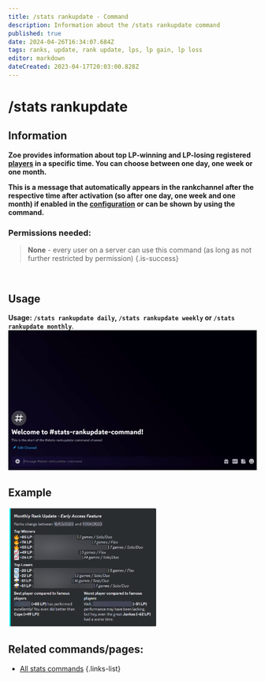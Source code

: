 ```yaml
---
title: /stats rankupdate - Command
description: Information about the /stats rankupdate command
published: true
date: 2024-04-26T16:34:07.684Z
tags: ranks, update, rank update, lps, lp gain, lp loss
editor: markdown
dateCreated: 2023-04-17T20:03:00.828Z
---
```


# /stats rankupdate
## Information
**Zoe provides information about top LP-winning and LP-losing registered [players](/en/terms/player) in a specific time. You can choose between one day, one week or one month.** 

**This is a message that automatically appears in the rankchannel after the respective time after activation (so after one day, one week and one month) if enabled in the [configuration](/en/Zoe-Configuration) or can be shown by using the command.**
<br>

### Permissions needed:
>**None** - every user on a server can use this command (as long as not further restricted by permission) {.is-success}

<br>

## Usage
**Usage: `/stats rankupdate daily`,  `/stats rankupdate weekly` or  `/stats rankupdate monthly`**. <br>
![](/stats_rankupdate.gif)
<br>
 
## Example
<img src="/en_/en_stats_rankupdate.png" width="60%" />
<br>
 
## Related commands/pages:
- [All stats commands](/en/commands/stats/)
{.links-list}